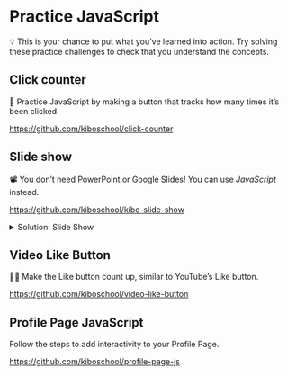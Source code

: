 # Practice JavaScript

<aside>

💡 This is your chance to put what you’ve learned into action. Try solving these practice challenges to check that you understand the concepts.

</aside>

## Click counter

<aside>

🔢 Practice JavaScript by making a button that tracks how many times it’s been clicked.

https://github.com/kiboschool/click-counter

</aside>

## Slide show

<aside>

📽️ You don’t need PowerPoint or Google Slides! You can use _JavaScript_ instead.

https://github.com/kiboschool/kibo-slide-show

</aside>

<details><summary>Solution: Slide Show</summary>

If you get stuck on the Slide Show exercise, you can view a solution here: <div style="position: relative; padding-bottom: 56.25%; height: 0;"><iframe src="https://www.loom.com/embed/dc1bf80728484022baa6ea0289be7b0b" frameborder="0" webkitallowfullscreen mozallowfullscreen allowfullscreen style="position: absolute; top: 0; left: 0; width: 100%; height: 100%;"></iframe></div>

</details>

## Video Like Button

<aside>

👍🏿 Make the Like button count up, similar to YouTube’s Like button.

https://github.com/kiboschool/video-like-button

</aside>

## Profile Page JavaScript

<aside>

Follow the steps to add interactivity to your Profile Page.

https://github.com/kiboschool/profile-page-js

</aside>

